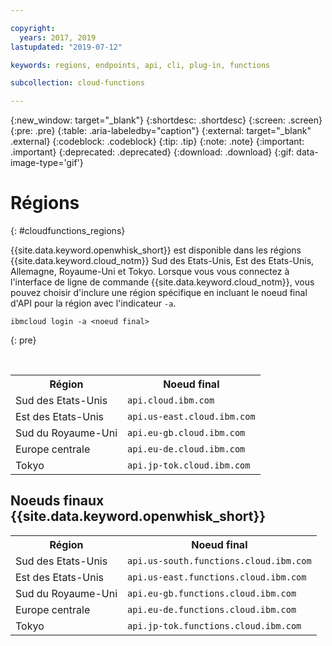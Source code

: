 ```yaml
---

copyright:
  years: 2017, 2019
lastupdated: "2019-07-12"

keywords: regions, endpoints, api, cli, plug-in, functions

subcollection: cloud-functions

---
```


{:new_window: target="_blank"}
{:shortdesc: .shortdesc}
{:screen: .screen}
{:pre: .pre}
{:table: .aria-labeledby="caption"}
{:external: target="_blank" .external}
{:codeblock: .codeblock}
{:tip: .tip}
{:note: .note}
{:important: .important}
{:deprecated: .deprecated}
{:download: .download}
{:gif: data-image-type='gif'}


# Régions
{: #cloudfunctions_regions}

{{site.data.keyword.openwhisk_short}} est disponible dans les régions {{site.data.keyword.cloud_notm}} Sud des Etats-Unis, Est des Etats-Unis, Allemagne, Royaume-Uni et Tokyo. Lorsque vous vous connectez à l'interface de ligne de commande {{site.data.keyword.cloud_notm}}, vous pouvez choisir d'inclure une région spécifique en incluant le noeud final d'API pour la région avec l'indicateur `-a`.

  ```
  ibmcloud login -a <noeud final>
  ```
  {: pre}

  <br />

  <table>
    <tr>
      <th>Région</th>
      <th>Noeud final</th>
    </tr>
    <tr>
      <td>Sud des Etats-Unis</td>
      <td><code>api.cloud.ibm.com</code></td>
    </tr>
    <tr>
      <td>Est des Etats-Unis</td>
      <td><code>api.us-east.cloud.ibm.com</code></td>
    </tr>
    <tr>
      <td>Sud du Royaume-Uni</td>
      <td><code>api.eu-gb.cloud.ibm.com</code></td>
    </tr>
    <tr>
      <td>Europe centrale</td>
      <td><code>api.eu-de.cloud.ibm.com</code></td>
    </tr>
    <tr>
      <td>Tokyo</td>
      <td><code>api.jp-tok.cloud.ibm.com</code></td>
    </tr>
  </table>

## Noeuds finaux {{site.data.keyword.openwhisk_short}}
  <table>
    <tr>
      <th>Région</th>
      <th>Noeud final</th>
    </tr>
    <tr>
      <td>Sud des Etats-Unis</td>
      <td><code>api.us-south.functions.cloud.ibm.com</code></td>
    </tr>
    <tr>
      <td>Est des Etats-Unis</td>
      <td><code>api.us-east.functions.cloud.ibm.com</code></td>
    </tr>
    <tr>
      <td>Sud du Royaume-Uni</td>
      <td><code>api.eu-gb.functions.cloud.ibm.com</code></td>
    </tr>
    <tr>
      <td>Europe centrale</td>
      <td><code>api.eu-de.functions.cloud.ibm.com</code></td>
    </tr>
    <tr>
      <td>Tokyo</td>
      <td><code>api.jp-tok.functions.cloud.ibm.com</code></td>
    </tr>
  </table>

